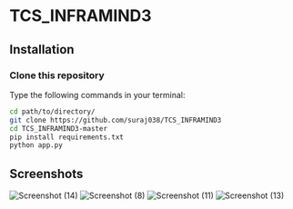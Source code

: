 # TCS_INFRAMIND3



## Installation

### Clone this repository

Type the following commands in your terminal:
```bash
cd path/to/directory/
git clone https://github.com/suraj038/TCS_INFRAMIND3
cd TCS_INFRAMIND3-master
pip install requirements.txt
python app.py
```

## Screenshots


![Screenshot (14)](https://user-images.githubusercontent.com/47034273/66507475-e5cb5400-eaec-11e9-83ba-7dea334a257c.png)
![Screenshot (8)](https://user-images.githubusercontent.com/47034273/66507477-e5cb5400-eaec-11e9-9af5-af40746195e0.png)
![Screenshot (11)](https://user-images.githubusercontent.com/47034273/66507480-e5cb5400-eaec-11e9-900e-ba4884f26ff1.png)
![Screenshot (13)](https://user-images.githubusercontent.com/47034273/66507483-e663ea80-eaec-11e9-973b-f74bd32b21b6.png)
